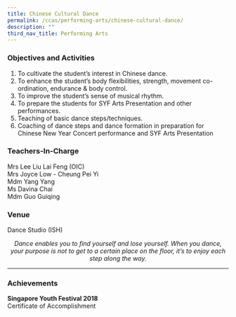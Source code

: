 ```yaml
---
title: Chinese Cultural Dance
permalink: /ccas/performing-arts/chinese-cultural-dance/
description: ""
third_nav_title: Performing Arts
---
```

### Objectives and Activities

1.  To cultivate the student’s interest in Chinese dance.
2.  To enhance the student’s body flexibilities, strength, movement co-ordination, endurance &amp; body control.
3.  To improve the student’s sense of musical rhythm.
4.  To prepare the students for SYF Arts Presentation and other performances.
5.  Teaching of basic dance steps/techniques.
6.  Coaching of dance steps and dance formation in preparation for Chinese New Year Concert performance and SYF Arts Presentation

### Teachers-In-Charge

Mrs Lee Liu Lai Feng (OIC) <br>
Mrs Joyce Low - Cheung Pei Yi <br>
Mdm Yang Yang <br>
Ms Davina Chai <br>
Mdm Guo Guiqing

### Venue

Dance Studio (ISH)


<center><i>Dance enables you to find yourself and lose yourself. When you dance, your purpose is not to get to a certain place on the floor, it’s to enjoy each step along
the way.</i></center>

***

### Achievements

**Singapore Youth Festival 2018** <br>
Certificate of Accomplishment